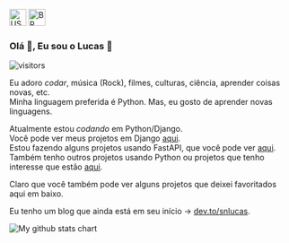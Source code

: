 <a href="https://github.com/snlucas"><img src="https://emojipedia-us.s3.dualstack.us-west-1.amazonaws.com/thumbs/120/apple/285/flag-united-states_1f1fa-1f1f8.png" alt="US" width="30px"></a>
<a href="#"><img src="https://emojipedia-us.s3.dualstack.us-west-1.amazonaws.com/thumbs/120/apple/285/flag-brazil_1f1e7-1f1f7.png" alt="BR" width="30px"></a>

### Olá 👋, Eu sou o Lucas 🙂
![visitors](https://visitor-badge.laobi.icu/badge?page_id=snlucas.visitor-badge)

Eu adoro *codar*, música (Rock), filmes, culturas, ciência, aprender coisas novas, etc.<br>
Minha linguagem preferida é Python. Mas, eu gosto de aprender novas linguagens.

Atualmente estou *codando* em Python/Django.<br>
Você pode ver meus projetos em Django [aqui](https://github.com/snlucas?tab=repositories&q=django).<br>
Estou fazendo alguns projetos usando FastAPI, que você pode ver [aqui](https://github.com/snlucas?tab=repositories&q=fastap).<br>
Também tenho outros projetos usando Python ou projetos que tenho interesse que estão [aqui](https://github.com/snlucas?tab=repositories&q=python).

Claro que você também pode ver alguns projetos que deixei favoritados aqui em baixo.

Eu tenho um blog que ainda está em seu início → [dev.to/snlucas](https://dev.to/snlucas).


<img src="https://github-readme-stats.vercel.app/api?username=snlucas&&show_icons=true&title_color=d11b54&icon_color=a8066a&text_color=37d368&bg_color=191919" alt="My github stats chart">
